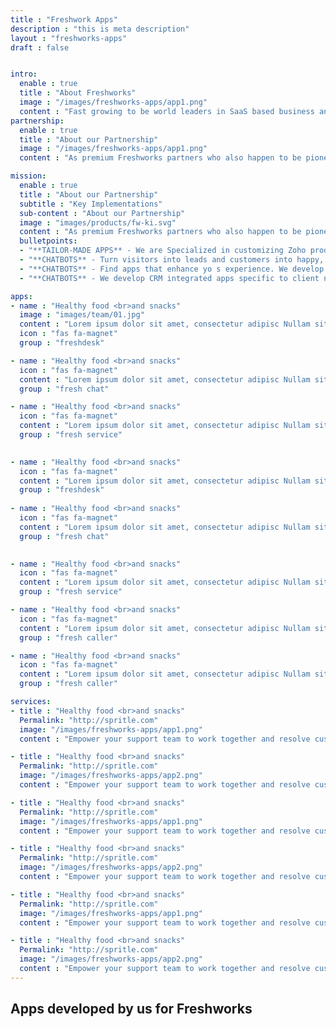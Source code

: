 ```yaml
---
title : "Freshwork Apps"
description : "this is meta description"
layout : "freshworks-apps"
draft : false


intro:
  enable : true
  title : "About Freshworks"
  image : "/images/freshworks-apps/app1.png"
  content : "Fast growing to be world leaders in SaaS based business and customer engagement solutions.<br> Freshworks is aiming to ease the entire lifecycle of business continuity and enhance workflow around sales, support, customer engagement and many more. Serving business of all sized ranging from enterprises to start ups."
partnership:
  enable : true
  title : "About our Partnership"
  image : "/images/freshworks-apps/app1.png"
  content : "As premium Freshworks partners who also happen to be pioneers in their partners program.<br> We enjoy the challenge of delivering solutions to an assortment of requirement domains. We are now beaming to be your best choice for Freshworks based custom development or marketplace plug-ins. Catch a glimpse of our portfolio."    

mission:
  enable : true
  title : "About our Partnership"
  subtitle : "Key Implementations"
  sub-content : "About our Partnership"
  image : "images/products/fw-ki.svg"
  content : "As premium Freshworks partners who also happen to be pioneers in their partners program, we enjoy the challenge of delivering solutions to an assortment of requirement domains. We are now beaming to be your best choice for Freshworks based custom development or marketplace plug-ins. Catch a glimpse of our portfolio."
  bulletpoints:
  - "**TAILOR-MADE APPS** - We are Specialized in customizing Zoho product THE WAY YOU SEE FIT. We deliver tailored features to your specific business needs."
  - "**CHATBOTS** - Turn visitors into leads and customers into happy, engaged users. We develop both decision tree and AI-driven chatbots.  "
  - "**CHATBOTS** - Find apps that enhance yo s experience. We develop and publish apps on the Freshworks marketplace that collaborates between multiple systems."
  - "**CHATBOTS** - We develop CRM integrated apps specific to client needs.All our apps developed through this partnership communicate through Zoho API and data."

apps:
- name : "Healthy food <br>and snacks"
  image : "images/team/01.jpg"
  content : "Lorem ipsum dolor sit amet, consectetur adipisc Nullam sit vel egestas in. Duis orci, suspendisse nec phasellus sapien natoque"
  icon : "fas fa-magnet"
  group : "freshdesk"

- name : "Healthy food <br>and snacks"
  icon : "fas fa-magnet"
  content : "Lorem ipsum dolor sit amet, consectetur adipisc Nullam sit vel egestas in. Duis orci, suspendisse nec phasellus sapien natoque"
  group : "fresh chat"

- name : "Healthy food <br>and snacks"
  icon : "fas fa-magnet"
  content : "Lorem ipsum dolor sit amet, consectetur adipisc Nullam sit vel egestas in. Duis orci, suspendisse nec phasellus sapien natoque"
  group : "fresh service"

    
- name : "Healthy food <br>and snacks"
  icon : "fas fa-magnet"
  content : "Lorem ipsum dolor sit amet, consectetur adipisc Nullam sit vel egestas in. Duis orci, suspendisse nec phasellus sapien natoque"
  group : "freshdesk"
    
- name : "Healthy food <br>and snacks"
  icon : "fas fa-magnet"
  content : "Lorem ipsum dolor sit amet, consectetur adipisc Nullam sit vel egestas in. Duis orci, suspendisse nec phasellus sapien natoque"
  group : "fresh chat"

    
- name : "Healthy food <br>and snacks"
  icon : "fas fa-magnet"
  content : "Lorem ipsum dolor sit amet, consectetur adipisc Nullam sit vel egestas in. Duis orci, suspendisse nec phasellus sapien natoque"
  group : "fresh service"

- name : "Healthy food <br>and snacks"
  icon : "fas fa-magnet"
  content : "Lorem ipsum dolor sit amet, consectetur adipisc Nullam sit vel egestas in. Duis orci, suspendisse nec phasellus sapien natoque"
  group : "fresh caller"

- name : "Healthy food <br>and snacks"
  icon : "fas fa-magnet"
  content : "Lorem ipsum dolor sit amet, consectetur adipisc Nullam sit vel egestas in. Duis orci, suspendisse nec phasellus sapien natoque"
  group : "fresh caller"

services:
- title : "Healthy food <br>and snacks"
  Permalink: "http://spritle.com"
  image: "/images/freshworks-apps/app1.png"
  content : "Empower your support team to work together and resolve customer issues faster."

- title : "Healthy food <br>and snacks"
  Permalink: "http://spritle.com"
  image: "/images/freshworks-apps/app2.png"
  content : "Empower your support team to work together and resolve customer issues faster."

- title : "Healthy food <br>and snacks"
  Permalink: "http://spritle.com"
  image: "/images/freshworks-apps/app1.png"
  content : "Empower your support team to work together and resolve customer issues faster."

- title : "Healthy food <br>and snacks"
  Permalink: "http://spritle.com"
  image: "/images/freshworks-apps/app2.png"
  content : "Empower your support team to work together and resolve customer issues faster."

- title : "Healthy food <br>and snacks"
  Permalink: "http://spritle.com"
  image: "/images/freshworks-apps/app1.png"
  content : "Empower your support team to work together and resolve customer issues faster."

- title : "Healthy food <br>and snacks"
  Permalink: "http://spritle.com"
  image: "/images/freshworks-apps/app2.png"
  content : "Empower your support team to work together and resolve customer issues faster."
---
```


## Apps developed **by us for Freshworks**
